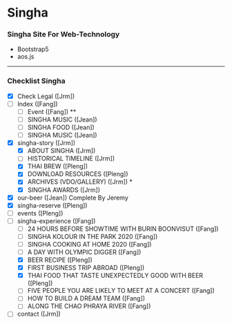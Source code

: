 # Singha

### Singha Site For Web-Technology
- Bootstrap5
- aos.js

---

### Checklist Singha

- [x] Check Legal ([Jrm])
- [ ] Index ([Fang])
	- [ ] Event ([Fang]) **
	- [ ] SINGHA MUSIC ([Jean])
	- [ ] SINGHA FOOD ([Jean])
	- [ ] SINGHA MUSIC ([Jean])
- [x] singha-story ([Jrm])
	- [x] ABOUT SINGHA ([Jrm])
	- [ ] HISTORICAL TIMELINE ([Jrm])
	- [x] THAI BREW ([Pleng])
	- [x] DOWNLOAD RESOURCES ([Pleng])
	- [x] ARCHIVES (VDO/GALLERY) ([Jrm]) *
	- [x] SINGHA AWARDS ([Jrm])
- [x] our-beer ([Jean]) Complete By Jeremy
- [x] singha-reserve ([Pleng])
- [ ] events ([Pleng])
- [ ] singha-experience ([Fang])
	- [ ] 24 HOURS BEFORE SHOWTIME WITH BURIN BOONVISUT ([Fang])
	- [ ] SINGHA KOLOUR IN THE PARK 2020 ([Fang])
	- [ ] SINGHA COOKING AT HOME 2020 ([Fang])
	- [ ] A DAY WITH OLYMPIC DIGGER ([Fang])
	- [X] BEER RECIPE ([Pleng])
	- [X] FIRST BUSINESS TRIP ABROAD ([Pleng])
	- [X] THAI FOOD THAT TASTE UNEXPECTEDLY GOOD WITH BEER ([Pleng])
	- [ ] FIVE PEOPLE YOU ARE LIKELY TO MEET AT A CONCERT ([Fang])
	- [ ] HOW TO BUILD A DREAM TEAM ([Fang])
	- [ ] ALONG THE CHAO PHRAYA RIVER ([Fang])
- [ ] contact ([Jrm])
